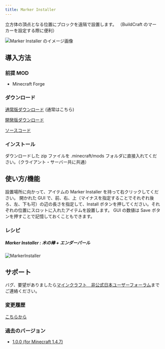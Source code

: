 ```yaml
---
title: Marker Installer
---
```


立方体の頂点となる位置にブロックを遠隔で設置します。
（BuildCraft のマーカーを設定する際に便利）

![Marker Installer のイメージ画像](ScreenshotMarkerInstaller.png)


## 導入方法

### 前提 MOD

- Minecraft Forge

### **ダウンロード**

[通常版ダウンロード][release_download] (通常はこちら)

[開発版ダウンロード][dev_download]

[ソースコード][GitHub]

### インストール

ダウンロードした zip ファイルを .minecraft/mods フォルダに直接入れてください。（クライアント・サーバー共に共通）


## 使い方/機能

設置場所に向かって、アイテムの Marker Installer を持って右クリックしてください。
開かれた GUI で、前、右、上（マイナスを指定することでそれぞれ後ろ、左、下も可）の辺の長さを指定して、Install ボタンを押してください。それぞれの位置にスロットに入れたアイテムを設置します。
GUI の数値は Save ボタンを押すことで記憶しておくこともできます。

### レシピ

##### Marker Installer : 木の棒 + エンダーパール

![MarkerInstaller](RecipeMarkerInstaller.png)


## サポート
バグ、要望がありましたら[マインクラフト　非公式日本ユーザーフォーラム][forum]までご連絡ください。

### 変更履歴

[こちらから](https://github.com/AtoCrafter/MarkerInstaller/blob/master/ChangeLog.txt)

### 過去のバージョン

- [1.0.0 \(for Minecraft 1.4.7\)](release/MarkerInstaller.1.0.0.Universal.forMC1.4.7.zip)


[release_download]: https://copy.com/hlvkYZUU4bwC
[dev_download]: https://copy.com/bhK7HFeypFaK
[forum]: http://forum.minecraftuser.jp/viewtopic.php?f=13&t=4123
[GitHub]: https://github.com/AtoCrafter/MarkerInstaller
